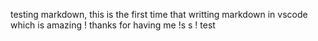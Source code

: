 >>>
testing markdown, this is the first time that writting markdown in vscode
which is amazing !
thanks for having me !s s !
test
>>>